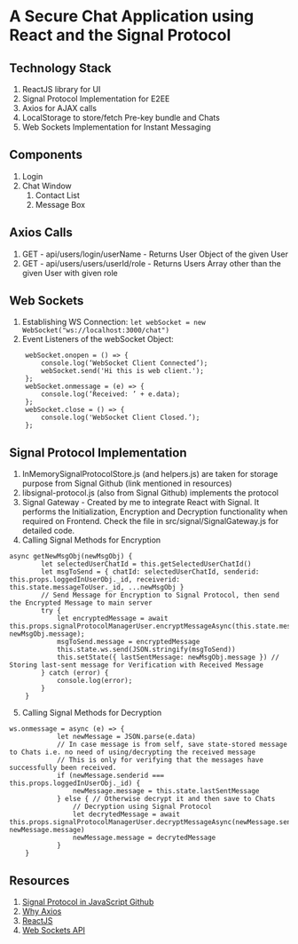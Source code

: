 # A Secure Chat Application using React and the Signal Protocol

## Technology Stack
1. ReactJS library for UI
2. Signal Protocol Implementation for E2EE
3. Axios for AJAX calls
4. LocalStorage to store/fetch Pre-key bundle and Chats
5. Web Sockets Implementation for Instant Messaging

## Components
1. Login
2. Chat Window
    1. Contact List
    2. Message Box

## Axios Calls
1. GET - api/users/login/userName - Returns User Object of the given User
2. GET - api/users/users/userId/role - Returns Users Array other than the given User with given role

## Web Sockets
1. Establishing WS Connection: `let webSocket = new WebSocket("ws://localhost:3000/chat")`
2. Event Listeners of the webSocket Object:
```
    webSocket.onopen = () => {
        console.log(‘WebSocket Client Connected’);
        webSocket.send('Hi this is web client.');
    };
    webSocket.onmessage = (e) => {
        console.log(‘Received: ’ + e.data);
    };
    webSocket.close = () => {
        console.log('WebSocket Client Closed.’);
    };
```

## Signal Protocol Implementation
1. InMemorySignalProtocolStore.js (and helpers.js) are taken for storage purpose from Signal Github (link mentioned in resources)
2. libsignal-protocol.js (also from Signal Github) implements the protocol
3. Signal Gateway - Created by me to integrate React with Signal. It performs the Initialization, Encryption and Decryption functionality when required on Frontend. Check the file in src/signal/SignalGateway.js for detailed code.
4. Calling Signal Methods for Encryption 
```
async getNewMsgObj(newMsgObj) {
        let selectedUserChatId = this.getSelectedUserChatId()
        let msgToSend = { chatId: selectedUserChatId, senderid: this.props.loggedInUserObj._id, receiverid: this.state.messageToUser._id, ...newMsgObj }
        // Send Message for Encryption to Signal Protocol, then send the Encrypted Message to main server
        try {
            let encryptedMessage = await this.props.signalProtocolManagerUser.encryptMessageAsync(this.state.messageToUser._id, newMsgObj.message);
            msgToSend.message = encryptedMessage
            this.state.ws.send(JSON.stringify(msgToSend))
            this.setState({ lastSentMessage: newMsgObj.message }) // Storing last-sent message for Verification with Received Message
        } catch (error) {
            console.log(error);
        }
    }
```
5. Calling Signal Methods for Decryption
```
ws.onmessage = async (e) => {
            let newMessage = JSON.parse(e.data)
            // In case message is from self, save state-stored message to Chats i.e. no need of using/decrypting the received message
            // This is only for verifying that the messages have successfully been received.
            if (newMessage.senderid === this.props.loggedInUserObj._id) {
                newMessage.message = this.state.lastSentMessage
            } else { // Otherwise decrypt it and then save to Chats
                // Decryption using Signal Protocol
                let decrytedMessage = await this.props.signalProtocolManagerUser.decryptMessageAsync(newMessage.senderid, newMessage.message)
                newMessage.message = decrytedMessage
            }
    }
```

## Resources
1. [Signal Protocol in JavaScript Github](https://github.com/signalapp/libsignal-protocol-javascript)
2. [Why Axios](https://medium.com/@MinimalGhost/what-is-axios-js-and-why-should-i-care-7eb72b111dc0)
3. [ReactJS](https://reactjs.org/)
4. [Web Sockets API](https://developer.mozilla.org/en-US/docs/Web/API/Websockets_API)
